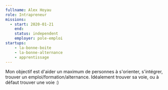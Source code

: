 ```yaml
---
fullname: Alex Hoyau
role: Intrapreneur
missions:
  - start: 2020-01-21
    end:
    status: independent
    employer: pole-emploi
startups:
    - la-bonne-boite
    - la-bonne-alternance
    - apprentissage
---
```


Mon objectif est d'aider un maximum de personnes à s'orienter, s'intégrer, trouver un emploi/formation/alternance. Idéalement trouver sa voie, ou à défaut trouver une voie :)
